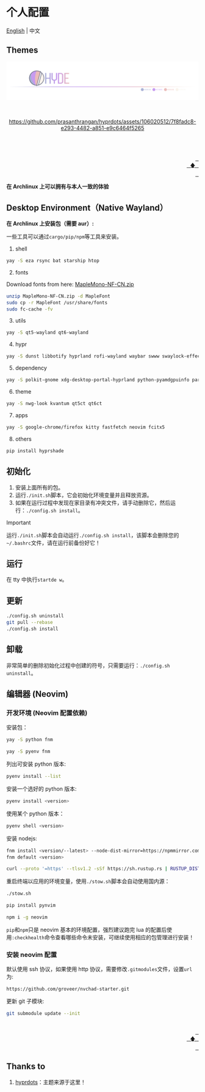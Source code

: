 # 个人配置
<!-- <a id="top"></a> -->
[English](README.md) | 中文

## Themes

<div align="center">

![hyde_banner](https://raw.githubusercontent.com/prasanthrangan/hyprdots/main/Source/assets/hyde_banner.png)

<br>

https://github.com/prasanthrangan/hyprdots/assets/106020512/7f8fadc8-e293-4482-a851-e9c6464f5265

<br></div>

<div align="right">
  <br>
  <a href="#top"><kbd> <br> 🡅 <br> </kbd></a>
</div>

**在 Archlinux 上可以拥有与本人一致的体验**

## Desktop Environment（Native Wayland）

**在 Archlinux 上安装包（需要 aur）:**

一些工具可以通过`cargo/pip/npm`等工具来安装。

1. shell

```bash
yay -S eza rsync bat starship htop
```

2. fonts

Download fonts from here: [MapleMono-NF-CN.zip](https://github.com/subframe7536/Maple-font/releases)
```bash
unzip MapleMono-NF-CN.zip -d MapleFont
sudo cp -r MapleFont /usr/share/fonts
sudo fc-cache -fv
```

3. utils

```bash
yay -S qt5-wayland qt6-wayland
```

4. hypr

```bash
yay -S dunst libbotify hyprland rofi-wayland waybar swww swaylock-effects-git wlogout grimblast-git cliphist pipewire-pulse swappy hyde-cli-git wf-recorder
```

5. dependency

```bash
yay -S polkit-gnome xdg-desktop-portal-hyprland python-pyamdgpuinfo parallel imagemagick qt5-imageformats brightnessctl pavucontrol pamixer pacman-contrib
```

6. theme

```bash
yay -S nwg-look kvantum qt5ct qt6ct
```

7. apps

```bash
yay -S google-chrome/firefox kitty fastfetch neovim fcitx5
```

8. others

```bash
pip install hyprshade
```

## 初始化

1. 安装上面所有的包。
2. 运行`./init.sh`脚本，它会初始化环境变量并且释放资源。
3. 如果在运行过程中发现在家目录有冲突文件，请手动删除它，然后运行：`./config.sh install`。

> [!IMPORTANT]
> 运行`./init.sh`脚本会自动运行`./config.sh install`，该脚本会删除您的`~/.bashrc`文件，请在运行前备份好它！

## 运行

在 tty 中执行`startde w`。

## 更新

```bash
./config.sh uninstall
git pull --rebase
./config.sh install
```

## 卸载

非常简单的删除初始化过程中创建的符号，只需要运行：`./config.sh uninstall`。

## 编辑器 (Neovim)

### 开发环境 (Neovim 配置依赖)

安装包：

```bash
yay -S python fnm
```

```bash
yay -S pyenv fnm
```

列出可安装 python 版本:

```bash
pyenv install --list
```

安装一个选好的 python 版本:

```bash
pyenv install <version>
```

使用某个 python 版本：

```bash
pyenv shell <version>
```

安装 nodejs:

```bash
fnm install <version/--latest> --node-dist-mirror=https://npmmirror.com/mirrors/node
fnm default <version>
```

```bash
curl --proto '=https' --tlsv1.2 -sSf https://sh.rustup.rs | RUSTUP_DIST_SERVER=https://mirrors.tuna.tsinghua.edu.cn/rustup sh
```

重启终端以应用的环境变量，使用`./stow.sh`脚本会自动使用国内源：

```bash
./stow.sh
```

```bash
pip install pynvim
```

```bash
npm i -g neovim
```

`pip`和`npm`只是 neovim 基本的环境配置，强烈建议跑完 lua 的配置后使用`:checkhealth`命令查看哪些命令未安装，可继续使用相应的包管理进行安装！

### 安装 neovim 配置

默认使用 ssh 协议，如果使用 http 协议，需要修改`.gitmodules`文件，设置`url`为:

```
https://github.com/groveer/nvchad-starter.git
```

更新 git 子模块:

```bash
git submodule update --init
```

<div align="right">
  <br>
  <a href="#top"><kbd> <br> 🡅 <br> </kbd></a>
</div>

## Thanks to

1. [hyprdots](https://github.com/prasanthrangan/hyprdots)：主题来源于这里！
